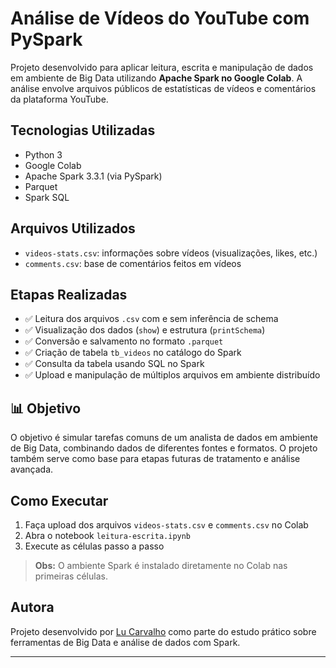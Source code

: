 # Análise de Vídeos do YouTube com PySpark

Projeto desenvolvido para aplicar leitura, escrita e manipulação de dados em ambiente de Big Data utilizando **Apache Spark no Google Colab**. A análise envolve arquivos públicos de estatísticas de vídeos e comentários da plataforma YouTube.

## Tecnologias Utilizadas

- Python 3
- Google Colab
- Apache Spark 3.3.1 (via PySpark)
- Parquet
- Spark SQL

## Arquivos Utilizados

- `videos-stats.csv`: informações sobre vídeos (visualizações, likes, etc.)
- `comments.csv`: base de comentários feitos em vídeos

## Etapas Realizadas

- ✅ Leitura dos arquivos `.csv` com e sem inferência de schema
- ✅ Visualização dos dados (`show`) e estrutura (`printSchema`)
- ✅ Conversão e salvamento no formato `.parquet`
- ✅ Criação de tabela `tb_videos` no catálogo do Spark
- ✅ Consulta da tabela usando SQL no Spark
- ✅ Upload e manipulação de múltiplos arquivos em ambiente distribuído

## 📊 Objetivo

O objetivo é simular tarefas comuns de um analista de dados em ambiente de Big Data, combinando dados de diferentes fontes e formatos. O projeto também serve como base para etapas futuras de tratamento e análise avançada.

## Como Executar

1. Faça upload dos arquivos `videos-stats.csv` e `comments.csv` no Colab
2. Abra o notebook `leitura-escrita.ipynb`
3. Execute as células passo a passo

> **Obs:** O ambiente Spark é instalado diretamente no Colab nas primeiras células.

## Autora

Projeto desenvolvido por [Lu Carvalho](https://github.com/Lucarvalho123) como parte do estudo prático sobre ferramentas de Big Data e análise de dados com Spark.

---


